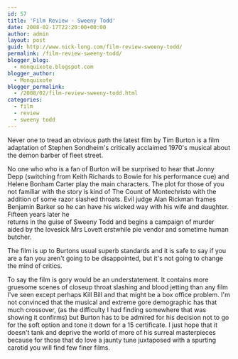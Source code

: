 ```yaml
---
id: 57
title: 'Film Review - Sweeny Todd'
date: 2008-02-17T22:20:00+00:00
author: admin
layout: post
guid: http://www.nick-long.com/film-review-sweeny-todd/
permalink: /film-review-sweeny-todd/
blogger_blog:
  - monquixote.blogspot.com
blogger_author:
  - Monquixote
blogger_permalink:
  - /2008/02/film-review-sweeny-todd.html
categories:
  - film
  - review
  - sweeny todd
---
```

Never one to tread an obvious path the latest film by Tim Burton is a film adaptation of Stephen Sondheim's critically acclaimed 1970's musical about the demon barber of fleet street.

No one who who is a fan of Burton will be surprised to hear that Jonny Depp (switching from Keith Richards to Bowie for his performance cue) and Helene Bonham Carter play the main characters. The plot for those of you not familiar with the story is kind of The Count of Montechristo with the addition of some razor slashed throats. Evil judge Alan Rickman frames Benjamin Barker so he can have his wicked way with his wife and daughter. Fifteen years later he  
returns in the guise of Sweeny Todd and begins a campaign of murder aided by the lovesick Mrs Lovett erstwhile pie vendor and sometime human butcher.

The film is up to Burtons usual superb standards and it is safe to say if you are a fan you aren't going to be disappointed, but it's not going to change the mind of critics.

To say the film is gory would be an understatement. It contains more gruesome scenes of closeup throat slashing and blood jetting than any film I've seen except perhaps Kill Bill and that might be a box office problem. I'm not convinced that the musical and extreme gore demographic has that much crossover, (as the difficulty I had finding somewhere that was showing it confirms) but Burton has to be admired for his decision not to go for the soft option and tone it down for a 15 certificate. I just hope that it doesn't tank and deprive the world of more of his surreal masterpieces because for those that do love a jaunty tune juxtaposed with a spurting carotid you will find few finer films.